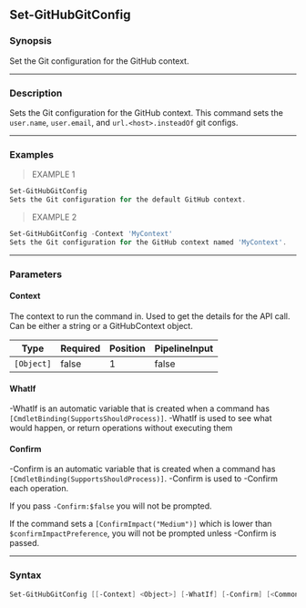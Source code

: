 Set-GitHubGitConfig
-------------------

### Synopsis
Set the Git configuration for the GitHub context.

---

### Description

Sets the Git configuration for the GitHub context. This command sets the `user.name`, `user.email`, and `url.<host>.insteadOf` git configs.

---

### Examples
> EXAMPLE 1

```PowerShell
Set-GitHubGitConfig
Sets the Git configuration for the default GitHub context.
```
> EXAMPLE 2

```PowerShell
Set-GitHubGitConfig -Context 'MyContext'
Sets the Git configuration for the GitHub context named 'MyContext'.
```

---

### Parameters
#### **Context**
The context to run the command in. Used to get the details for the API call.
Can be either a string or a GitHubContext object.

|Type      |Required|Position|PipelineInput|
|----------|--------|--------|-------------|
|`[Object]`|false   |1       |false        |

#### **WhatIf**
-WhatIf is an automatic variable that is created when a command has ```[CmdletBinding(SupportsShouldProcess)]```.
-WhatIf is used to see what would happen, or return operations without executing them
#### **Confirm**
-Confirm is an automatic variable that is created when a command has ```[CmdletBinding(SupportsShouldProcess)]```.
-Confirm is used to -Confirm each operation.

If you pass ```-Confirm:$false``` you will not be prompted.

If the command sets a ```[ConfirmImpact("Medium")]``` which is lower than ```$confirmImpactPreference```, you will not be prompted unless -Confirm is passed.

---

### Syntax
```PowerShell
Set-GitHubGitConfig [[-Context] <Object>] [-WhatIf] [-Confirm] [<CommonParameters>]
```
